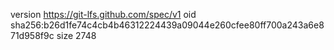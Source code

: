 version https://git-lfs.github.com/spec/v1
oid sha256:b26d1fe74c4cb4b46312224439a09044e260cfee80ff700a243a6e871d958f9c
size 2748
